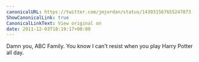 ```yaml
---
canonicalURL: https://twitter.com/jmjordan/status/143031567655247873
ShowCanonicalLink: true
CanonicalLinkText: View original on
date: 2011-12-03T18:19:17+00:00
---
```

Damn you, ABC Family. You know I can't resist when you play Harry Potter all day.